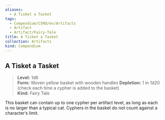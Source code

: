 ```yaml
---
aliases:
  - A Tisket a Tasket
tags:
  - Compendium/CSRD/en/Artifacts
  - Artifact
  - Artifact/Fairy-Tale
title: A Tisket a Tasket
collection: Artifacts
kind: Compendium
---
```

## A Tisket a Tasket
> **Level:** 1d6  
> **Form:** Woven yellow basket with wooden handles 
> **Depletion:** 1 in 1d20 (check each time a cypher is added to the basket)  
> **Kind:** Fairy Tale
  
This basket can contain up to one cypher per artifact level, as long as each is no larger than a typical cat. Cyphers in the basket do not count against a character’s limit.